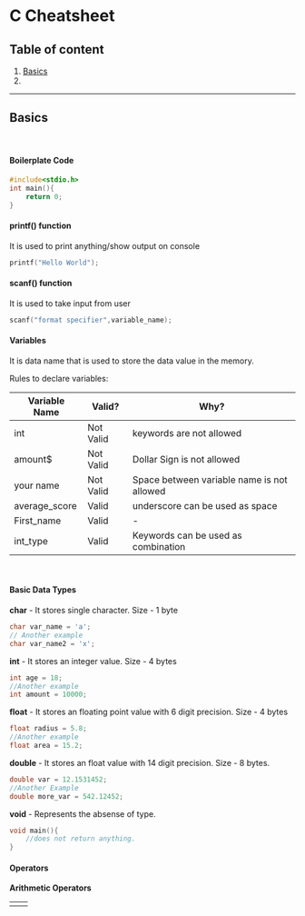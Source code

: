 # C Cheatsheet

## Table of content

1. [Basics](#Basics)
2. []()

---

## Basics

<br>

#### Boilerplate Code

```c
#include<stdio.h>
int main(){
    return 0;
}
```
#### printf() function
It is used to print anything/show output on console

```c
printf("Hello World");
```
#### scanf() function
It is used to take input from user

```c
scanf("format specifier",variable_name);
```
#### Variables 
It is data name that is used to store the data value in the memory.

Rules to declare variables:

Variable Name | Valid? | Why? |
---|---|---|
int | Not Valid | keywords are not allowed |
amount$ | Not Valid | Dollar Sign is not allowed |
your name | Not Valid | Space between variable name is not allowed |
average_score | Valid | underscore can be used as space |
First_name | Valid | - |
int_type | Valid | Keywords can be used as combination |

<br>

#### Basic Data Types

**char** - It stores single character. Size - 1 byte
```c
char var_name = 'a';
// Another example
char var_name2 = 'x';
```

**int** - It stores an integer value. Size - 4 bytes

```c
int age = 18;
//Another example
int amount = 10000;
```

**float** - It stores an floating point value with 6 digit precision. Size - 4 bytes

```c
float radius = 5.8;
//Another example
float area = 15.2;
```

**double** - It stores an float value with 14 digit precision. Size - 8 bytes.

```c
double var = 12.1531452;
//Another Example
double more_var = 542.12452;
```

**void** - Represents the absense of type.

```c
void main(){
    //does not return anything.
}
```

#### Operators

**Arithmetic Operators**

|   |   |
|---|---|
|   |   |

